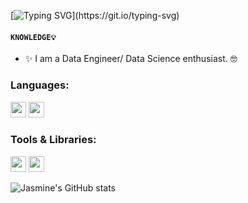 [![Typing SVG](https://readme-typing-svg.herokuapp.com?color=9E30DC&lines=Hello+%F0%9F%91%8B;Welcome+to+my+GitHub+profile+!!!)](https://git.io/typing-svg)


#### `KNOWLEDGE💡`
- ✨ I am a Data Engineer/ Data Science enthusiast. :nerd_face: 

### Languages:

<code><img height="25" src="https://user-images.githubusercontent.com/67054356/115026129-caec5380-9eca-11eb-86cd-faef1218fd80.png"></code>
<code><img height="25" src="https://user-images.githubusercontent.com/67054356/115029255-7a76f500-9ece-11eb-8e98-93379f1dacfa.png"></code>

### Tools & Libraries: 

<code><img height="25" src="https://user-images.githubusercontent.com/67054356/115026827-9e850700-9ecb-11eb-81ad-b8a9f8c05d47.png"></code>
<code><img height="25" src="https://user-images.githubusercontent.com/67054356/115026923-b8264e80-9ecb-11eb-8ee7-909dd4110ca0.png"></code>


![Jasmine's GitHub stats](https://github-readme-stats.vercel.app/api?username=JasmineChhotaray&show_icons=true&theme=solarized-light)


